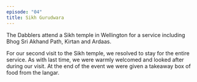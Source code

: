 ```yaml
---
episode: "04"
title: Sikh Gurudwara
---
```


The Dabblers attend a Sikh temple in Wellington for a service including Bhog Sri Akhand Path, Kirtan and Ardaas.

For our second visit to the Sikh temple, we resolved to stay for the entire service. As with last time, we were warmly welcomed and looked after during our visit. At the end of the event we were given a takeaway box of food from the langar.
